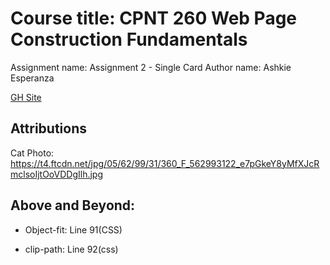 # Course title: CPNT 260 Web Page Construction Fundamentals
  Assignment name: Assignment 2 - Single Card
  Author name: Ashkie Esperanza


[GH Site](https://ashkiecharles.github.io/cpnt260-a2-porfolio-card/)

## Attributions
 Cat Photo: https://t4.ftcdn.net/jpg/05/62/99/31/360_F_562993122_e7pGkeY8yMfXJcRmclsoIjtOoVDDgIlh.jpg
## Above and Beyond: 
 - Object-fit: Line 91(CSS)

 - clip-path: Line 92(css)

